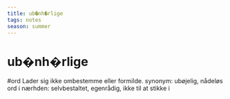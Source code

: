 ```yaml
---
title: ub�nh�rlige
tags: notes
season: summer
---
```

 
# ub�nh�rlige
#ord
Lader sig ikke ombestemme eller formilde.
synonym: ubøjelig, nådeløs
ord i nærhden: selvbestaltet, egenrådig, ikke til at stikke i
